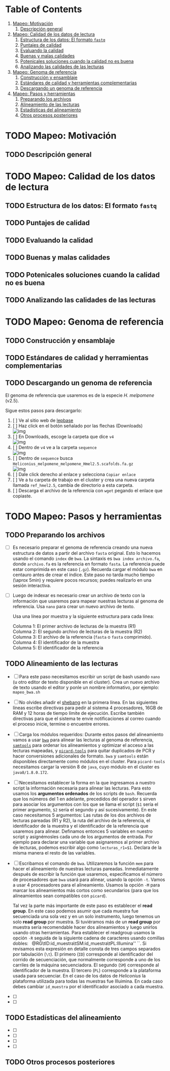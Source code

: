 
# Table of Contents

1.  [Mapeo: Motivación](#orgd0f1784)
    1.  [Descripción general](#org3ba1e8b)
2.  [Mapeo: Calidad de los datos de lectura](#orge634496)
    1.  [Estructura de los datos: El formato `fastq`](#orga592532)
    2.  [Puntajes de calidad](#org9fad90e)
    3.  [Evaluando la calidad](#org2cfab8d)
    4.  [Buenas y malas calidades](#orgcb72a9c)
    5.  [Potenicales soluciones cuando la calidad no es buena](#org3b9d5bd)
    6.  [Analizando las calidades de las lecturas](#org6b9f82e)
3.  [Mapeo: Genoma de referencia](#org2691b42)
    1.  [Construcción y ensamblaje](#orgeacb725)
    2.  [Estándares de calidad y herramientas complementarias](#orgd9b191d)
    3.  [Descargando un genoma de referencia](#org5ba2a53)
4.  [Mapeo: Pasos y herramientas](#org50317a2)
    1.  [Preparando los archivos](#orgdce50da)
    2.  [Alineamiento de las lecturas](#org890d65b)
    3.  [Estadísticas del alineamiento](#orgacadf66)
    4.  [Otros procesos posteriores](#orgd3e0fb8)


<a id="orgd0f1784"></a>

# TODO Mapeo: Motivación


<a id="org3ba1e8b"></a>

## TODO Descripción general


<a id="orge634496"></a>

# TODO Mapeo: Calidad de los datos de lectura


<a id="orga592532"></a>

## TODO Estructura de los datos: El formato `fastq`


<a id="org9fad90e"></a>

## TODO Puntajes de calidad


<a id="org2cfab8d"></a>

## TODO Evaluando la calidad


<a id="orgcb72a9c"></a>

## TODO Buenas y malas calidades


<a id="org3b9d5bd"></a>

## TODO Potenicales soluciones cuando la calidad no es buena


<a id="org6b9f82e"></a>

## TODO Analizando las calidades de las lecturas


<a id="org2691b42"></a>

# TODO Mapeo: Genoma de referencia


<a id="orgeacb725"></a>

## TODO Construcción y ensamblaje


<a id="orgd9b191d"></a>

## TODO Estándares de calidad y herramientas complementarias


<a id="org5ba2a53"></a>

## TODO Descargando un genoma de referencia

El genoma de referencia que usaremos es de la especie *H. melpomene* (v2.5).   

Sigue estos pasos para descargarlo:   

1.  [ ] Ve al sitio web de [lepbase](http://lepbase.org/)
2.  [ ] Haz click en el botón señalado por las flechas (Downloads)   
    ![img](./Imagenes/Lepbase_S1.png)
3.  [ ] En Downloads, escoge la carpeta que dice `v4`   
    ![img](./Imagenes/Lepbase_S2.png)
4.  [ ] Dentro de `v4` ve a la carpeta `sequence`   
    ![img](./Imagenes/Lepbase_S3.png)
5.  [ ] Dentro de `sequence` busca `Heliconius_melpomene_melpomene_Hmel2.5.scafolds.fa.gz`   
    ![img](./Imagenes/Lepbase_S4.png)
6.  [ ] Dale click derecho al enlace y selecciona `Copiar enlace`
7.  [ ] Ve a tu carpeta de trabajo en el cluster y crea una nueva carpeta
    llamada `ref_hmel2.5`, cambia de directorio a esta carpeta.
8.  [ ] Descarga el archivo de la referencia con `wget` pegando el enlace que
    copiaste.


<a id="org50317a2"></a>

# TODO Mapeo: Pasos y herramientas


<a id="orgdce50da"></a>

## TODO Preparando los archivos

-   [ ] Es necesario preparar el genoma de referencia creando una nueva
    estructura de datos a partir del archivo `fasta` original. Esto lo hacemos
    usando el comando `index` de `bwa`. La sintaxis es `bwa index archivo.fa`,
    donde `archivo.fa` es la referencia en formato `fasta`. La referencia puede
    estar comprimida en este caso (`.gz`). Recuerda cargar el módulo `bwa` en
    centauro antes de crear el índice. Este paso no tarda mucho tiempo (\aprox
    5min) y requiere pocos recursos; puedes realizarlo en una sesión
    interactiva.
-   [ ] Luego de indexar es necesario crear un archivo de texto con la
    información que usaremos para mapear nuestras lecturas al genoma de
    referencia. Usa `nano` para crear un nuevo archivo de texto.   
    
    Usa una línea por muestra y la siguiente estructura para cada línea:   
    
    Columna 1: El primer archivo de lecturas de la muestra (R1)   
    Columna 2: El segundo archivo de lecturas de la muestra (R2)   
    Columna 3: El archivo de la referencia (`fasta` o `fasta` comprimido).   
    Columna 4: El identificador de la muestra   
    Columna 5: El identificador de la referencia


<a id="org890d65b"></a>

## TODO Alineamiento de las lecturas

-   [ ] Para este paso necesitamos escribir un script de bash usando `nano` (u
    otro editor de texto disponible en el cluster). Crea un nuevo archivo de
    texto usando el editor y ponle un nombre informativo, por ejemplo:
    `mapeo_bwa.sh`
-   [ ] No olvides añadir el [shebang](https://en.wikipedia.org/wiki/Shebang_(Unix)) en la primera línea. En las siguientes
    líneas escribe directivas para pedir al sistema 4 procesadores, 16GB de
    RAM y 12 horas de tiempo límite de ejecución. Escribe también directivas
    para que el sistema te envíe notificaciones al correo cuando el proceso
    inicie, termine o encuentre errores.
-   [ ] Carga los módulos requeridos: Durante estos pasos del alineamiento
    vamos a usar [`bwa`](http://bio-bwa.sourceforge.net/bwa.shtml) para alinear las lecturas al genoma de referencia,
    [`samtools`](https://www.htslib.org/doc/samtools.html) para ordenar los alineamientos y optimizar el acceso a las
    lecturas mapeadas, y [`picard-tools`](https://broadinstitute.github.io/picard/) para quitar duplicados de PCR y hacer
    conversiones adicionales de formato. `bwa` y `samtools` están disponibles
    directamente como módulos en el cluster. Para `picard-tools` necesitamos
    cargar la versión 8 de `java`, cuyo módulo en el cluster es
    `java8/1.8.0.172`.
-   [ ] Necesitamos establecer la forma en la que ingresamos a nuestro script
    la información necesaria para alinear las lecturas. Para esto usamos los
    **argumentos ordenados** de los scripts de `bash`. Recuerda que los números
    del 1 en adelante, precedidos del operador `$` sirven para asociar los
    argumentos con los que se llama el script (`$1` sería el primer argumento,
    `$2` sería el segundo y así sucesivamente). En este caso necesitamos 5
    argumentos: Las rutas de los dos archivos de lecturas pareadas (R1 y R2),
    la ruta del archivo de la referencia, el identificador de la muestra y el
    identificador de la referencia que usaremos para alinear. Definamos
    entonces 5 variables en nuestro script y asignémosles cada uno de los
    argumentos de entrada. Por ejemplo para declarar una variable que
    asignaremos al primer archivo de lecturas, podemos escribir algo como
    `lecturas_r1=$1`. Declara de la misma manera el resto de las variables.
-   [ ] Escribamos el comando de `bwa`. Utilizaremos la función `mem` para
    hacer el alineamiento de nuestras lecturas pareadas. Inmediatamente
    después de escribir la función que usaremos, especificamos el número de
    procesadores que `bwa` usará para alinear, usando la opción `-t`. Vamos a
    usar 4 procesadores para el alineamiento. Usamos la opción `-M` para
    marcar los alineamientos más cortos como secundarios (para que los
    alineamientos sean compatibles con `picard`).
    
     Tal vez la parte más importante de este paso es establecer el **read
    group**. En este caso podemos asumir que cada muestra fue secuenciada una
    sola vez y en un solo instrumento, luego tenemos un solo **read group** por
    muestra. Si tuviéramos más de un **read group** por muestra sería
    recomendable hacer dos alineamientos y luego unirlos usando otras
    herramientas. Para establecer el readgroup usamos la opción `-R` seguida
    de la siguiente cadena de caracteres usando comillas dobles:
    `` ``@RG\tID:id_muestra\tSM:id_muestra\tPL:Illumina'' ``. Si revisamos esta
    expresión en detalle consta de tres campos separados por tabulación
    (`\t`). El primero (`ID`) corresponde al identificador del corrido de
    secuenciación, que normalmente corresponde a uno de los carriles de la
    máquina secuenciadora. El segundo (`SM`) corresponde al identificador de
    la muestra. El tercero (`PL`) corresponde a la plataforma usada para
    secuenciar. En el caso de los datos de *Heliconius* la plataforma
    utilizada para todas las muestras fue Illuimina. En cada caso debes
    cambiar `id_muestra` por el identificador asociado a cada muestra.
-   [ ] 

-   [ ] 


<a id="orgacadf66"></a>

## TODO Estadísticas del alineamiento

-   [ ] 

-   [ ] 

-   [ ] 

-   [ ] 


<a id="orgd3e0fb8"></a>

## TODO Otros procesos posteriores

